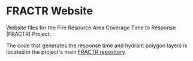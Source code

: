 # FRACTR Website

Website files for the Fire Resource Area Coverage Time to Response (FRACTR) Project.

The code that generates the response time and hydrant polygon layers is located in the project's main [FRACTR repository](https://github.com/This-blank-Is-On-Fire/FRACTR).
